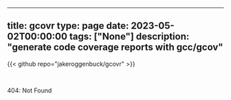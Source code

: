 
---
title: gcovr
type: page
date: 2023-05-02T00:00:00
tags: ["None"]
description: "generate code coverage reports with gcc/gcov"
---

{{< github repo="jakeroggenbuck/gcovr" >}}

<br>

404: Not Found